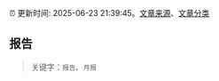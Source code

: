 :alarm_clock: 更新时间: 2025-06-23 21:39:45。[文章来源](/README.md)、[文章分类](/TAGS.md)

## 报告


> 关键字：`报告`、`月报`



